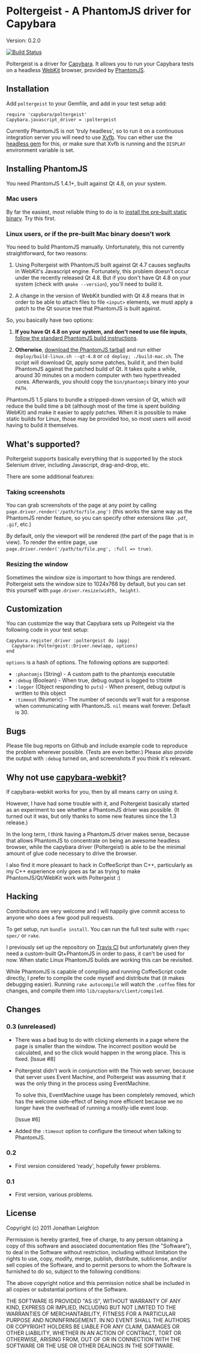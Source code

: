 # Poltergeist - A PhantomJS driver for Capybara #

Version: 0.2.0

[![Build Status](https://secure.travis-ci.org/jonleighton/poltergeist.png)](http://travis-ci.org/jonleighton/poltergeist)

Poltergeist is a driver for [Capybara](https://github.com/jnicklas/capybara). It allows you to
run your Capybara tests on a headless [WebKit](http://webkit.org) browser,
provided by [PhantomJS](http://www.phantomjs.org/).

## Installation ##

Add `poltergeist` to your Gemfile, and add in your test setup add:

    require 'capybara/poltergeist'
    Capybara.javascript_driver = :poltergeist

Currently PhantomJS is not 'truly headless', so to run it on a continuous integration
server you will need to use [Xvfb](http://en.wikipedia.org/wiki/Xvfb). You can either use the
[headless gem](https://github.com/leonid-shevtsov/headless) for this,
or make sure that Xvfb is running and the `DISPLAY` environment variable is set.

## Installing PhantomJS ##

You need PhantomJS 1.4.1+, built against Qt 4.8, on your system.

### Mac users ##

By far the easiest, most reliable thing to do is to [install the
pre-built static binary](http://code.google.com/p/phantomjs/downloads/detail?name=phantomjs-1.4.1-macosx-static-x86.zip&can=2&q=).
Try this first.

### Linux users, or if the pre-built Mac binary doesn't work ###

You need to build PhantomJS manually. Unfortunately, this not
currently straightforward, for two reasons:

1. Using Poltergeist with PhantomJS built against Qt 4.7 causes
   segfaults in WebKit's Javascript engine. Fortunately, this problem
   doesn't occur under the recently released Qt 4.8. But if you don't
   have Qt 4.8 on your system (check with `qmake --version`), you'll
   need to build it.

2. A change in the version of WebKit bundled with Qt 4.8 means that in order
   to be able to attach files to file `<input>` elements, we must apply
   a patch to the Qt source tree that PhantomJS is built against.

So, you basically have two options:

1. **If you have Qt 4.8 on your system, and don't need to use file
   inputs**, [follow the standard PhantomJS build instructions](http://code.google.com/p/phantomjs/wiki/BuildInstructions).

2. **Otherwise**, [download the PhantomJS tarball](http://code.google.com/p/phantomjs/downloads/detail?name=phantomjs-1.4.1-source.tar.gz&can=2&q=)
   and run either `deploy/build-linux.sh --qt-4.8` or `cd deploy; ./build-mac.sh`.
   The script will
   download Qt, apply some patches, build it, and then build PhantomJS
   against the patched build of Qt. It takes quite a while, around 30
   minutes on a modern computer with two hyperthreaded cores. Afterwards,
   you should copy the `bin/phantomjs` binary into your `PATH`.

PhantomJS 1.5 plans to bundle a stripped-down version of Qt, which will
reduce the build time a bit (although most of the time is spent building
WebKit) and make it easier to apply patches. When it is possible to make
static builds for Linux, those may be provided too, so most users will
avoid having to build it themselves.

## What's supported? ##

Poltergeist supports basically everything that is supported by the stock Selenium driver,
including Javascript, drag-and-drop, etc.

There are some additional features:

### Taking screenshots ###

You can grab screenshots of the page at any point by calling
`page.driver.render('/path/to/file.png')` (this works the same way as the PhantomJS
render feature, so you can specify other extensions like `.pdf`, `.gif`, etc.)

By default, only the viewport will be rendered (the part of the page that is in view). To render
the entire page, use `page.driver.render('/path/to/file.png', :full => true)`.

### Resizing the window ###

Sometimes the window size is important to how things are rendered. Poltergeist sets the window
size to 1024x768 by default, but you can set this yourself with `page.driver.resize(width, height)`.

## Customization ##

You can customize the way that Capybara sets up Poltegeist via the following code in your
test setup:

    Capybara.register_driver :poltergeist do |app|
      Capybara::Poltergeist::Driver.new(app, options)
    end

`options` is a hash of options. The following options are supported:

  * `:phantomjs` (String) - A custom path to the phantomjs executable
  * `:debug` (Boolean) - When true, debug output is logged to `STDERR`
  * `:logger` (Object responding to `puts`) - When present, debug output is written to this object
  * `:timeout` (Numeric) - The number of seconds we'll wait for a response
    when communicating with PhantomJS. `nil` means wait forever. Default
    is 30.

## Bugs ##

Please file bug reports on Github and include example code to reproduce the problem wherever
possible. (Tests are even better.) Please also provide the output with
`:debug` turned on, and screenshots if you think it's relevant.

## Why not use [capybara-webkit](https://github.com/thoughtbot/capybara-webkit)? ##

If capybara-webkit works for you, then by all means carry on using it.

However, I have had some trouble with it, and Poltergeist basically started
as an experiment to see whether a PhantomJS driver was possible. (It turned out it
was, but only thanks to some new features since the 1.3 release.)

In the long term, I think having a PhantomJS driver makes sense, because that allows
PhantomJS to concentrate on being an awesome headless browser, while the capybara driver
(Poltergeist) is able to be the minimal amount of glue code necessary to drive the
browser.

I also find it more pleasant to hack in CoffeeScript than C++,
particularly as my C++ experience only goes as far as trying to make
PhantomJS/Qt/WebKit work with Poltergeist :)

## Hacking ##

Contributions are very welcome and I will happily give commit access to
anyone who does a few good pull requests.

To get setup, run `bundle install`. You can run the full test suite with
`rspec spec/` or `rake`.

I previously set up the repository on [Travis CI](http://travis-ci.org/)
but unfortunately given they need a custom-built Qt+PhantomJS in order
to pass, it can't be used for now. When static Linux PhantomJS builds
are working this can be revisited.

While PhantomJS is capable of compiling and running CoffeeScript code
directly, I prefer to compile the code myself and distribute that (it
makes debugging easier). Running `rake autocompile` will watch the
`.coffee` files for changes, and compile them into
`lib/capybara/client/compiled`.

## Changes ##

### 0.3 (unreleased) ###

* There was a bad bug to do with clicking elements in a page where the
  page is smaller than the window. The incorrect position would be
  calculated, and so the click would happen in the wrong place. This is
  fixed. [Issue #8]

* Poltergeist didn't work in conjunction with the Thin web server,
  because that server uses Event Machine, and Poltergeist was assuming
  that it was the only thing in the process using EventMachine.

  To solve this, EventMachine usage has been completely removed, which
  has the welcome side-effect of being more efficient because we
  no longer have the overhead of running a mostly-idle event loop.

  [Issue #6]

* Added the `:timeout` option to configure the timeout when talking to
  PhantomJS.

### 0.2 ###

* First version considered 'ready', hopefully fewer problems.

### 0.1 ###

* First version, various problems.

## License ##

Copyright (c) 2011 Jonathan Leighton

Permission is hereby granted, free of charge, to any person obtaining
a copy of this software and associated documentation files (the
"Software"), to deal in the Software without restriction, including
without limitation the rights to use, copy, modify, merge, publish,
distribute, sublicense, and/or sell copies of the Software, and to
permit persons to whom the Software is furnished to do so, subject to
the following conditions:

The above copyright notice and this permission notice shall be
included in all copies or substantial portions of the Software.

THE SOFTWARE IS PROVIDED "AS IS", WITHOUT WARRANTY OF ANY KIND,
EXPRESS OR IMPLIED, INCLUDING BUT NOT LIMITED TO THE WARRANTIES OF
MERCHANTABILITY, FITNESS FOR A PARTICULAR PURPOSE AND
NONINFRINGEMENT. IN NO EVENT SHALL THE AUTHORS OR COPYRIGHT HOLDERS BE
LIABLE FOR ANY CLAIM, DAMAGES OR OTHER LIABILITY, WHETHER IN AN ACTION
OF CONTRACT, TORT OR OTHERWISE, ARISING FROM, OUT OF OR IN CONNECTION
WITH THE SOFTWARE OR THE USE OR OTHER DEALINGS IN THE SOFTWARE.
